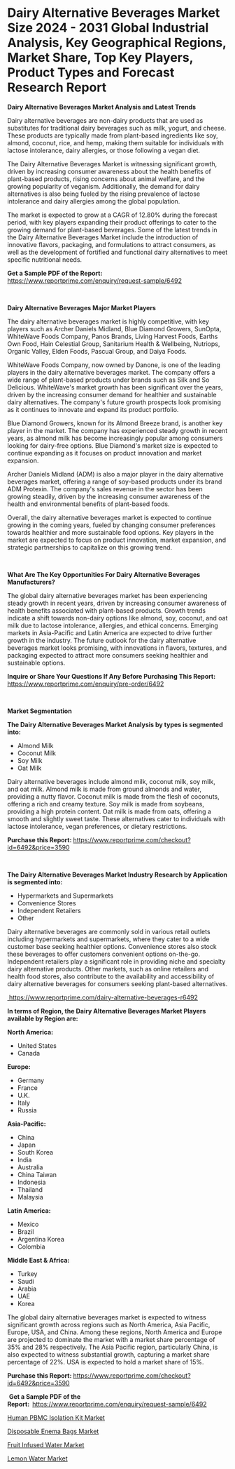 <p><h1>Dairy Alternative Beverages Market Size 2024 - 2031 Global Industrial Analysis, Key Geographical Regions, Market Share, Top Key Players, Product Types and Forecast Research Report</h1></p><p><strong>Dairy Alternative Beverages Market Analysis and Latest Trends</strong></p>
<p><p>Dairy alternative beverages are non-dairy products that are used as substitutes for traditional dairy beverages such as milk, yogurt, and cheese. These products are typically made from plant-based ingredients like soy, almond, coconut, rice, and hemp, making them suitable for individuals with lactose intolerance, dairy allergies, or those following a vegan diet.</p><p>The Dairy Alternative Beverages Market is witnessing significant growth, driven by increasing consumer awareness about the health benefits of plant-based products, rising concerns about animal welfare, and the growing popularity of veganism. Additionally, the demand for dairy alternatives is also being fueled by the rising prevalence of lactose intolerance and dairy allergies among the global population.</p><p>The market is expected to grow at a CAGR of 12.80% during the forecast period, with key players expanding their product offerings to cater to the growing demand for plant-based beverages. Some of the latest trends in the Dairy Alternative Beverages Market include the introduction of innovative flavors, packaging, and formulations to attract consumers, as well as the development of fortified and functional dairy alternatives to meet specific nutritional needs.</p></p>
<p><strong>Get a Sample PDF of the Report:&nbsp;</strong> <a href="https://www.reportprime.com/enquiry/request-sample/6492">https://www.reportprime.com/enquiry/request-sample/6492</a></p>
<p>&nbsp;</p>
<p><strong>Dairy Alternative Beverages Major Market Players</strong></p>
<p><p>The dairy alternative beverages market is highly competitive, with key players such as Archer Daniels Midland, Blue Diamond Growers, SunOpta, WhiteWave Foods Company, Panos Brands, Living Harvest Foods, Earths Own Food, Hain Celestial Group, Sanitarium Health & Wellbeing, Nutriops, Organic Valley, Elden Foods, Pascual Group, and Daiya Foods.</p><p>WhiteWave Foods Company, now owned by Danone, is one of the leading players in the dairy alternative beverages market. The company offers a wide range of plant-based products under brands such as Silk and So Delicious. WhiteWave's market growth has been significant over the years, driven by the increasing consumer demand for healthier and sustainable dairy alternatives. The company's future growth prospects look promising as it continues to innovate and expand its product portfolio.</p><p>Blue Diamond Growers, known for its Almond Breeze brand, is another key player in the market. The company has experienced steady growth in recent years, as almond milk has become increasingly popular among consumers looking for dairy-free options. Blue Diamond's market size is expected to continue expanding as it focuses on product innovation and market expansion.</p><p>Archer Daniels Midland (ADM) is also a major player in the dairy alternative beverages market, offering a range of soy-based products under its brand ADM Protexin. The company's sales revenue in the sector has been growing steadily, driven by the increasing consumer awareness of the health and environmental benefits of plant-based foods.</p><p>Overall, the dairy alternative beverages market is expected to continue growing in the coming years, fueled by changing consumer preferences towards healthier and more sustainable food options. Key players in the market are expected to focus on product innovation, market expansion, and strategic partnerships to capitalize on this growing trend.</p></p>
<p>&nbsp;</p>
<p><strong>What Are The Key Opportunities For Dairy Alternative Beverages Manufacturers?</strong></p>
<p><p>The global dairy alternative beverages market has been experiencing steady growth in recent years, driven by increasing consumer awareness of health benefits associated with plant-based products. Growth trends indicate a shift towards non-dairy options like almond, soy, coconut, and oat milk due to lactose intolerance, allergies, and ethical concerns. Emerging markets in Asia-Pacific and Latin America are expected to drive further growth in the industry. The future outlook for the dairy alternative beverages market looks promising, with innovations in flavors, textures, and packaging expected to attract more consumers seeking healthier and sustainable options.</p></p>
<p><strong>Inquire or Share Your Questions If Any Before Purchasing This Report:</strong> <a href="https://www.reportprime.com/enquiry/pre-order/6492">https://www.reportprime.com/enquiry/pre-order/6492</a></p>
<p>&nbsp;</p>
<p><strong>Market Segmentation</strong></p>
<p><strong>The Dairy Alternative Beverages Market Analysis by types is segmented into:</strong></p>
<p><ul><li>Almond Milk</li><li>Coconut Milk</li><li>Soy Milk</li><li>Oat Milk</li></ul></p>
<p><p>Dairy alternative beverages include almond milk, coconut milk, soy milk, and oat milk. Almond milk is made from ground almonds and water, providing a nutty flavor. Coconut milk is made from the flesh of coconuts, offering a rich and creamy texture. Soy milk is made from soybeans, providing a high protein content. Oat milk is made from oats, offering a smooth and slightly sweet taste. These alternatives cater to individuals with lactose intolerance, vegan preferences, or dietary restrictions.</p></p>
<p><strong>Purchase this Report:&nbsp;</strong><a href="https://www.reportprime.com/checkout?id=6492&price=3590">https://www.reportprime.com/checkout?id=6492&price=3590</a></p>
<p>&nbsp;</p>
<p><strong>The Dairy Alternative Beverages Market Industry Research by Application is segmented into:</strong></p>
<p><ul><li>Hypermarkets and Supermarkets</li><li>Convenience Stores</li><li>Independent Retailers</li><li>Other</li></ul></p>
<p><p>Dairy alternative beverages are commonly sold in various retail outlets including hypermarkets and supermarkets, where they cater to a wide customer base seeking healthier options. Convenience stores also stock these beverages to offer customers convenient options on-the-go. Independent retailers play a significant role in providing niche and specialty dairy alternative products. Other markets, such as online retailers and health food stores, also contribute to the availability and accessibility of dairy alternative beverages for consumers seeking plant-based alternatives.</p></p>
<p><a href="https://www.reportprime.com/dairy-alternative-beverages-r6492">&nbsp;https://www.reportprime.com/dairy-alternative-beverages-r6492</a></p>
<p><strong>In terms of Region, the Dairy Alternative Beverages Market Players available by Region are:</strong></p>
<p>
    <p> <strong> North America: </strong>
        <ul>
            <li>United States</li>
            <li>Canada</li>
        </ul>
        </p> 
    <p> <strong> Europe: </strong>
        <ul>
            <li>Germany</li>
            <li>France</li>
            <li>U.K.</li>
            <li>Italy</li>
            <li>Russia</li>
        </ul>
        </p> 
    <p> <strong> Asia-Pacific: </strong>
        <ul>
            <li>China</li>
            <li>Japan</li>
            <li>South Korea</li>
            <li>India</li>
            <li>Australia</li>
            <li>China Taiwan</li>
            <li>Indonesia</li>
            <li>Thailand</li>
            <li>Malaysia</li>
        </ul>
        </p> 
    <p> <strong> Latin America: </strong>
        <ul>
            <li>Mexico</li>
            <li>Brazil</li>
            <li>Argentina Korea</li>
            <li>Colombia</li>
        </ul>
        </p> 
    <p> <strong> Middle East & Africa: </strong>
        <ul>
            <li>Turkey</li>
            <li>Saudi</li>
            <li>Arabia</li>
            <li>UAE</li>
            <li>Korea</li>
        </ul>
    </p>
    </p>
<p><p>The global dairy alternative beverages market is expected to witness significant growth across regions such as North America, Asia Pacific, Europe, USA, and China. Among these regions, North America and Europe are projected to dominate the market with a market share percentage of 35% and 28% respectively. The Asia Pacific region, particularly China, is also expected to witness substantial growth, capturing a market share percentage of 22%. USA is expected to hold a market share of 15%.</p></p>
<p><strong>Purchase this Report: </strong><a href="https://www.reportprime.com/checkout?id=6492&price=3590">https://www.reportprime.com/checkout?id=6492&price=3590</a></p>
<p>&nbsp;<strong>Get a Sample PDF of the Report:&nbsp;&nbsp;</strong><a href="https://www.reportprime.com/enquiry/request-sample/6492">https://www.reportprime.com/enquiry/request-sample/6492</a></p>
<p><strong></strong></p>
<p><p><a href="https://issuu.com/reportprime-2/docs/human-pbmc-isolation-kit-market-size-2030.pptx">Human PBMC Isolation Kit Market</a></p><p><a href="https://issuu.com/reportprime-2/docs/disposable-enema-bags-market-size-2030.pptx">Disposable Enema Bags Market</a></p><p><a href="https://github.com/waylose1223/Market-Research-Report-List-1/blob/main/fruit-infused-water-market.md">Fruit Infused Water Market</a></p><p><a href="https://github.com/sardarp081/Market-Research-Report-List-1/blob/main/lemon-water-market.md">Lemon Water Market</a></p></p>